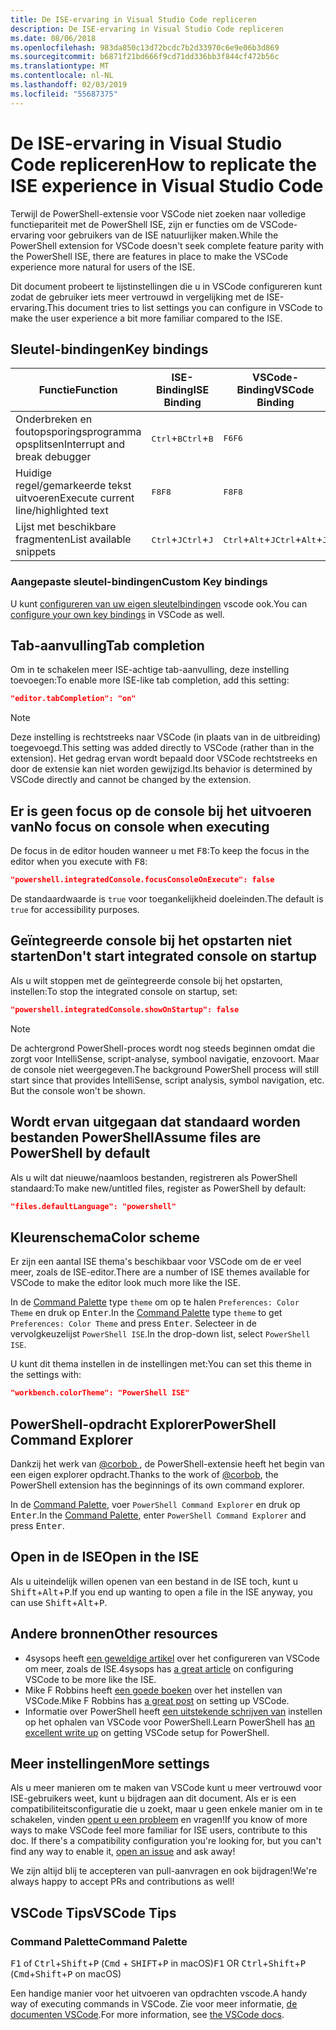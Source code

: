 ```yaml
---
title: De ISE-ervaring in Visual Studio Code repliceren
description: De ISE-ervaring in Visual Studio Code repliceren
ms.date: 08/06/2018
ms.openlocfilehash: 983da850c13d72bcdc7b2d33970c6e9e06b3d869
ms.sourcegitcommit: b6871f21bd666f9cd71dd336bb3f844cf472b56c
ms.translationtype: MT
ms.contentlocale: nl-NL
ms.lasthandoff: 02/03/2019
ms.locfileid: "55687375"
---
```

# <a name="how-to-replicate-the-ise-experience-in-visual-studio-code"></a><span data-ttu-id="cdeb1-103">De ISE-ervaring in Visual Studio Code repliceren</span><span class="sxs-lookup"><span data-stu-id="cdeb1-103">How to replicate the ISE experience in Visual Studio Code</span></span>

<span data-ttu-id="cdeb1-104">Terwijl de PowerShell-extensie voor VSCode niet zoeken naar volledige functiepariteit met de PowerShell ISE, zijn er functies om de VSCode-ervaring voor gebruikers van de ISE natuurlijker maken.</span><span class="sxs-lookup"><span data-stu-id="cdeb1-104">While the PowerShell extension for VSCode doesn't seek complete feature parity with the PowerShell ISE, there are features in place to make the VSCode experience more natural for users of the ISE.</span></span>

<span data-ttu-id="cdeb1-105">Dit document probeert te lijstinstellingen die u in VSCode configureren kunt zodat de gebruiker iets meer vertrouwd in vergelijking met de ISE-ervaring.</span><span class="sxs-lookup"><span data-stu-id="cdeb1-105">This document tries to list settings you can configure in VSCode to make the user experience a bit more familiar compared to the ISE.</span></span>

## <a name="key-bindings"></a><span data-ttu-id="cdeb1-106">Sleutel-bindingen</span><span class="sxs-lookup"><span data-stu-id="cdeb1-106">Key bindings</span></span>

| <span data-ttu-id="cdeb1-107">Functie</span><span class="sxs-lookup"><span data-stu-id="cdeb1-107">Function</span></span>                              | <span data-ttu-id="cdeb1-108">ISE-Binding</span><span class="sxs-lookup"><span data-stu-id="cdeb1-108">ISE Binding</span></span>                  | <span data-ttu-id="cdeb1-109">VSCode-Binding</span><span class="sxs-lookup"><span data-stu-id="cdeb1-109">VSCode Binding</span></span>                              |
| ----------------                      | -----------                  | --------------                              |
| <span data-ttu-id="cdeb1-110">Onderbreken en foutopsporingsprogramma opsplitsen</span><span class="sxs-lookup"><span data-stu-id="cdeb1-110">Interrupt and break debugger</span></span>          | <span data-ttu-id="cdeb1-111"><kbd>Ctrl</kbd>+<kbd>B</kbd></span><span class="sxs-lookup"><span data-stu-id="cdeb1-111"><kbd>Ctrl</kbd>+<kbd>B</kbd></span></span> | <span data-ttu-id="cdeb1-112"><kbd>F6</kbd></span><span class="sxs-lookup"><span data-stu-id="cdeb1-112"><kbd>F6</kbd></span></span>                               |
| <span data-ttu-id="cdeb1-113">Huidige regel/gemarkeerde tekst uitvoeren</span><span class="sxs-lookup"><span data-stu-id="cdeb1-113">Execute current line/highlighted text</span></span> | <span data-ttu-id="cdeb1-114"><kbd>F8</kbd></span><span class="sxs-lookup"><span data-stu-id="cdeb1-114"><kbd>F8</kbd></span></span>                | <span data-ttu-id="cdeb1-115"><kbd>F8</kbd></span><span class="sxs-lookup"><span data-stu-id="cdeb1-115"><kbd>F8</kbd></span></span>                               |
| <span data-ttu-id="cdeb1-116">Lijst met beschikbare fragmenten</span><span class="sxs-lookup"><span data-stu-id="cdeb1-116">List available snippets</span></span>               | <span data-ttu-id="cdeb1-117"><kbd>Ctrl</kbd>+<kbd>J</kbd></span><span class="sxs-lookup"><span data-stu-id="cdeb1-117"><kbd>Ctrl</kbd>+<kbd>J</kbd></span></span> | <span data-ttu-id="cdeb1-118"><kbd>Ctrl</kbd>+<kbd>Alt</kbd>+<kbd>J</kbd></span><span class="sxs-lookup"><span data-stu-id="cdeb1-118"><kbd>Ctrl</kbd>+<kbd>Alt</kbd>+<kbd>J</kbd></span></span> |

### <a name="custom-key-bindings"></a><span data-ttu-id="cdeb1-119">Aangepaste sleutel-bindingen</span><span class="sxs-lookup"><span data-stu-id="cdeb1-119">Custom Key bindings</span></span>

<span data-ttu-id="cdeb1-120">U kunt [configureren van uw eigen sleutelbindingen](https://code.visualstudio.com/docs/getstarted/keybindings#_custom-keybindings-for-refactorings) vscode ook.</span><span class="sxs-lookup"><span data-stu-id="cdeb1-120">You can [configure your own key bindings](https://code.visualstudio.com/docs/getstarted/keybindings#_custom-keybindings-for-refactorings) in VSCode as well.</span></span>

## <a name="tab-completion"></a><span data-ttu-id="cdeb1-121">Tab-aanvulling</span><span class="sxs-lookup"><span data-stu-id="cdeb1-121">Tab completion</span></span>

<span data-ttu-id="cdeb1-122">Om in te schakelen meer ISE-achtige tab-aanvulling, deze instelling toevoegen:</span><span class="sxs-lookup"><span data-stu-id="cdeb1-122">To enable more ISE-like tab completion, add this setting:</span></span>

```json
"editor.tabCompletion": "on"
```

> [!NOTE]
> <span data-ttu-id="cdeb1-123">Deze instelling is rechtstreeks naar VSCode (in plaats van in de uitbreiding) toegevoegd.</span><span class="sxs-lookup"><span data-stu-id="cdeb1-123">This setting was added directly to VSCode (rather than in the extension).</span></span> <span data-ttu-id="cdeb1-124">Het gedrag ervan wordt bepaald door VSCode rechtstreeks en door de extensie kan niet worden gewijzigd.</span><span class="sxs-lookup"><span data-stu-id="cdeb1-124">Its behavior is determined by VSCode directly and cannot be changed by the extension.</span></span>

## <a name="no-focus-on-console-when-executing"></a><span data-ttu-id="cdeb1-125">Er is geen focus op de console bij het uitvoeren van</span><span class="sxs-lookup"><span data-stu-id="cdeb1-125">No focus on console when executing</span></span>

<span data-ttu-id="cdeb1-126">De focus in de editor houden wanneer u met <kbd>F8</kbd>:</span><span class="sxs-lookup"><span data-stu-id="cdeb1-126">To keep the focus in the editor when you execute with <kbd>F8</kbd>:</span></span>

```json
"powershell.integratedConsole.focusConsoleOnExecute": false
```

<span data-ttu-id="cdeb1-127">De standaardwaarde is `true` voor toegankelijkheid doeleinden.</span><span class="sxs-lookup"><span data-stu-id="cdeb1-127">The default is `true` for accessibility purposes.</span></span>

## <a name="dont-start-integrated-console-on-startup"></a><span data-ttu-id="cdeb1-128">Geïntegreerde console bij het opstarten niet starten</span><span class="sxs-lookup"><span data-stu-id="cdeb1-128">Don't start integrated console on startup</span></span>

<span data-ttu-id="cdeb1-129">Als u wilt stoppen met de geïntegreerde console bij het opstarten, instellen:</span><span class="sxs-lookup"><span data-stu-id="cdeb1-129">To stop the integrated console on startup, set:</span></span>

```json
"powershell.integratedConsole.showOnStartup": false
```

> [!NOTE]
> <span data-ttu-id="cdeb1-130">De achtergrond PowerShell-proces wordt nog steeds beginnen omdat die zorgt voor IntelliSense, script-analyse, symbool navigatie, enzovoort. Maar de console niet weergegeven.</span><span class="sxs-lookup"><span data-stu-id="cdeb1-130">The background PowerShell process will still start since that provides IntelliSense, script analysis, symbol navigation, etc. But the console won't be shown.</span></span>

## <a name="assume-files-are-powershell-by-default"></a><span data-ttu-id="cdeb1-131">Wordt ervan uitgegaan dat standaard worden bestanden PowerShell</span><span class="sxs-lookup"><span data-stu-id="cdeb1-131">Assume files are PowerShell by default</span></span>

<span data-ttu-id="cdeb1-132">Als u wilt dat nieuwe/naamloos bestanden, registreren als PowerShell standaard:</span><span class="sxs-lookup"><span data-stu-id="cdeb1-132">To make new/untitled files, register as PowerShell by default:</span></span>

```json
"files.defaultLanguage": "powershell"
```

## <a name="color-scheme"></a><span data-ttu-id="cdeb1-133">Kleurenschema</span><span class="sxs-lookup"><span data-stu-id="cdeb1-133">Color scheme</span></span>

<span data-ttu-id="cdeb1-134">Er zijn een aantal ISE thema's beschikbaar voor VSCode om de er veel meer, zoals de ISE-editor.</span><span class="sxs-lookup"><span data-stu-id="cdeb1-134">There are a number of ISE themes available for VSCode to make the editor look much more like the ISE.</span></span>

<span data-ttu-id="cdeb1-135">In de [Command Palette] type `theme` om op te halen `Preferences: Color Theme` en druk op <kbd>Enter</kbd>.</span><span class="sxs-lookup"><span data-stu-id="cdeb1-135">In the [Command Palette] type `theme` to get `Preferences: Color Theme` and press <kbd>Enter</kbd>.</span></span>
<span data-ttu-id="cdeb1-136">Selecteer in de vervolgkeuzelijst `PowerShell ISE`.</span><span class="sxs-lookup"><span data-stu-id="cdeb1-136">In the drop-down list, select `PowerShell ISE`.</span></span>

<span data-ttu-id="cdeb1-137">U kunt dit thema instellen in de instellingen met:</span><span class="sxs-lookup"><span data-stu-id="cdeb1-137">You can set this theme in the settings with:</span></span>

```json
"workbench.colorTheme": "PowerShell ISE"
```

## <a name="powershell-command-explorer"></a><span data-ttu-id="cdeb1-138">PowerShell-opdracht Explorer</span><span class="sxs-lookup"><span data-stu-id="cdeb1-138">PowerShell Command Explorer</span></span>

<span data-ttu-id="cdeb1-139">Dankzij het werk van [ @corbob ](https://github.com/corbob), de PowerShell-extensie heeft het begin van een eigen explorer opdracht.</span><span class="sxs-lookup"><span data-stu-id="cdeb1-139">Thanks to the work of [@corbob](https://github.com/corbob), the PowerShell extension has the beginnings of its own command explorer.</span></span>

<span data-ttu-id="cdeb1-140">In de [Command Palette], voer `PowerShell Command Explorer` en druk op <kbd>Enter</kbd>.</span><span class="sxs-lookup"><span data-stu-id="cdeb1-140">In the [Command Palette], enter `PowerShell Command Explorer` and press <kbd>Enter</kbd>.</span></span>

## <a name="open-in-the-ise"></a><span data-ttu-id="cdeb1-141">Open in de ISE</span><span class="sxs-lookup"><span data-stu-id="cdeb1-141">Open in the ISE</span></span>

<span data-ttu-id="cdeb1-142">Als u uiteindelijk willen openen van een bestand in de ISE toch, kunt u <kbd>Shift</kbd>+<kbd>Alt</kbd>+<kbd>P</kbd>.</span><span class="sxs-lookup"><span data-stu-id="cdeb1-142">If you end up wanting to open a file in the ISE anyway, you can use <kbd>Shift</kbd>+<kbd>Alt</kbd>+<kbd>P</kbd>.</span></span>

## <a name="other-resources"></a><span data-ttu-id="cdeb1-143">Andere bronnen</span><span class="sxs-lookup"><span data-stu-id="cdeb1-143">Other resources</span></span>

- <span data-ttu-id="cdeb1-144">4sysops heeft [een geweldige artikel](https://4sysops.com/archives/make-visual-studio-code-look-and-behave-like-powershell-ise/) over het configureren van VSCode om meer, zoals de ISE.</span><span class="sxs-lookup"><span data-stu-id="cdeb1-144">4sysops has [a great article](https://4sysops.com/archives/make-visual-studio-code-look-and-behave-like-powershell-ise/) on configuring VSCode to be more like the ISE.</span></span>
- <span data-ttu-id="cdeb1-145">Mike F Robbins heeft [een goede boeken](https://mikefrobbins.com/2017/08/24/how-to-install-visual-studio-code-and-configure-it-as-a-replacement-for-the-powershell-ise/) over het instellen van VSCode.</span><span class="sxs-lookup"><span data-stu-id="cdeb1-145">Mike F Robbins has [a great post](https://mikefrobbins.com/2017/08/24/how-to-install-visual-studio-code-and-configure-it-as-a-replacement-for-the-powershell-ise/) on setting up VSCode.</span></span>
- <span data-ttu-id="cdeb1-146">Informatie over PowerShell heeft [een uitstekende schrijven van](https://www.learnpwsh.com/setup-vs-code-for-powershell/) instellen op het ophalen van VSCode voor PowerShell.</span><span class="sxs-lookup"><span data-stu-id="cdeb1-146">Learn PowerShell has [an excellent write up](https://www.learnpwsh.com/setup-vs-code-for-powershell/) on getting VSCode setup for PowerShell.</span></span>

## <a name="more-settings"></a><span data-ttu-id="cdeb1-147">Meer instellingen</span><span class="sxs-lookup"><span data-stu-id="cdeb1-147">More settings</span></span>

<span data-ttu-id="cdeb1-148">Als u meer manieren om te maken van VSCode kunt u meer vertrouwd voor ISE-gebruikers weet, kunt u bijdragen aan dit document. Als er is een compatibiliteitsconfiguratie die u zoekt, maar u geen enkele manier om in te schakelen, vinden [opent u een probleem](https://github.com/PowerShell/vscode-powershell/issues/new/choose) en vragen!</span><span class="sxs-lookup"><span data-stu-id="cdeb1-148">If you know of more ways to make VSCode feel more familiar for ISE users, contribute to this doc. If there's a compatibility configuration you're looking for, but you can't find any way to enable it, [open an issue](https://github.com/PowerShell/vscode-powershell/issues/new/choose) and ask away!</span></span>

<span data-ttu-id="cdeb1-149">We zijn altijd blij te accepteren van pull-aanvragen en ook bijdragen!</span><span class="sxs-lookup"><span data-stu-id="cdeb1-149">We're always happy to accept PRs and contributions as well!</span></span>

## <a name="vscode-tips"></a><span data-ttu-id="cdeb1-150">VSCode Tips</span><span class="sxs-lookup"><span data-stu-id="cdeb1-150">VSCode Tips</span></span>

### <a name="command-palette"></a><span data-ttu-id="cdeb1-151">Command Palette</span><span class="sxs-lookup"><span data-stu-id="cdeb1-151">Command Palette</span></span>

<span data-ttu-id="cdeb1-152"><kbd>F1</kbd> of <kbd>Ctrl</kbd>+<kbd>Shift</kbd>+<kbd>P</kbd> (<kbd>Cmd</kbd> + <kbd> SHIFT</kbd>+<kbd>P</kbd> in macOS)</span><span class="sxs-lookup"><span data-stu-id="cdeb1-152"><kbd>F1</kbd> OR <kbd>Ctrl</kbd>+<kbd>Shift</kbd>+<kbd>P</kbd> (<kbd>Cmd</kbd>+<kbd>Shift</kbd>+<kbd>P</kbd> on macOS)</span></span>

<span data-ttu-id="cdeb1-153">Een handige manier voor het uitvoeren van opdrachten vscode.</span><span class="sxs-lookup"><span data-stu-id="cdeb1-153">A handy way of executing commands in VSCode.</span></span>
<span data-ttu-id="cdeb1-154">Zie voor meer informatie, [de documenten VSCode](https://code.visualstudio.com/docs/getstarted/userinterface#_command-palette).</span><span class="sxs-lookup"><span data-stu-id="cdeb1-154">For more information, see [the VSCode docs](https://code.visualstudio.com/docs/getstarted/userinterface#_command-palette).</span></span>

[Command Palette]: #command-palette
